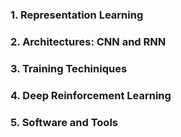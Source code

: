 ### 1. Representation Learning

### 2. Architectures: CNN and RNN

### 3. Training Techiniques

### 4. Deep Reinforcement Learning

### 5. Software and Tools

